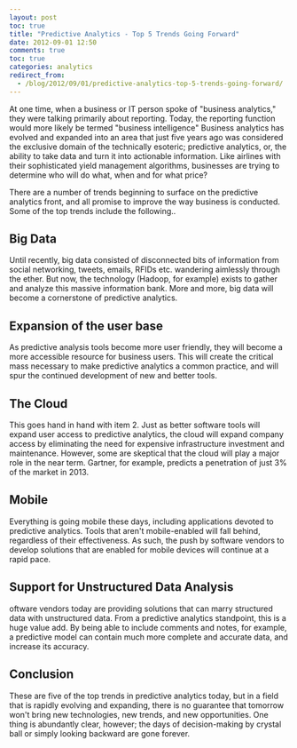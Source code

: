 ```yaml
---
layout: post
toc: true
title: "Predictive Analytics - Top 5 Trends Going Forward"
date: 2012-09-01 12:50
comments: true
toc: true
categories: analytics
redirect_from:
  - /blog/2012/09/01/predictive-analytics-top-5-trends-going-forward/
---
```


At one time, when a business or IT person spoke of "business analytics," they were talking primarily about reporting. Today, the reporting function would more likely be termed "business intelligence"  Business analytics has evolved and expanded into an area that just five years ago was considered the exclusive domain of the technically esoteric; predictive analytics, or, the ability to take data and turn it into actionable information.  Like airlines with their sophisticated yield management algorithms, businesses are trying to determine who will do what, when and for what price?

There are a number of trends beginning to surface on the predictive analytics front, and all promise to improve  the way  business is conducted.  Some of the top trends include the following..

## Big Data

Until recently, big data consisted of disconnected bits of information from social networking, tweets, emails, RFIDs etc. wandering aimlessly through the ether.  But now, the technology (Hadoop, for example) exists to gather and analyze this massive information bank. More and more, big data will become a cornerstone of predictive analytics.


## Expansion of the user base

As predictive analysis tools become more user friendly, they will become a more accessible resource for business users.  This will create the critical mass necessary to make predictive analytics a common practice, and will spur the continued development of new and better tools.


## The Cloud

This goes hand in hand with item 2.  Just as better software tools will expand user access to predictive analytics, the cloud will expand company access by eliminating the need for expensive infrastructure investment and maintenance. However, some are skeptical that the cloud will play a major role in the near term. Gartner, for example, predicts a penetration of just 3% of the market in 2013.


## Mobile

Everything is going mobile these days, including applications devoted to predictive analytics.  Tools that aren't mobile-enabled will fall behind, regardless of their effectiveness.  As such, the push by software vendors to develop solutions that are enabled for mobile devices will continue at a rapid pace.


## Support for Unstructured Data Analysis

oftware vendors today are providing solutions that can marry structured data with unstructured data.  From a predictive analytics standpoint, this is a huge value add.  By being able to include comments and notes, for example, a predictive model can contain much more complete and accurate data, and increase its accuracy.

## Conclusion

These are five of the top trends in predictive analytics today, but in a field that is rapidly evolving and expanding, there is no guarantee that tomorrow won't bring new technologies, new trends, and new opportunities.  One thing is abundantly clear, however; the days of decision-making by crystal ball or simply looking backward are gone forever.
